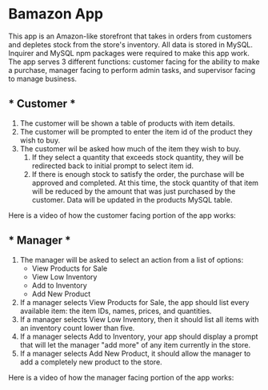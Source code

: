 # **Bamazon App**

This app is an Amazon-like storefront that takes in orders from customers and depletes stock from the store's inventory. All data is stored in MySQL. Inquirer and MySQL npm packages were required to make this app work. The app serves 3 different functions: customer facing for the ability to make a purchase, manager facing to perform admin tasks, and supervisor facing to manage business. 

## * Customer *
1. The customer will be shown a table of products with item details. 
1. The customer will be prompted to enter the item id of the product they wish to buy. 
1. The customer wil be asked how much of the item they wish to buy. 
    1. If they select a quantity that exceeds stock quantity, they will be redirected back to initial prompt to select item id. 
    1. If there is enough stock to satisfy the order, the purchase will be approved and completed. At this time, the stock quantity of that item will be reduced by the amount that was just purchased by the customer. Data will be updated in the products MySQL table. 

Here is a video of how the customer facing portion of the app works: 

## * Manager *

1. The manager will be asked to select an action from a list of options:
    * View Products for Sale
    * View Low Inventory
    * Add to Inventory
    * Add New Product
1. If a manager selects View Products for Sale, the app should list every available item: the item IDs, names, prices, and quantities.
1. If a manager selects View Low Inventory, then it should list all items with an inventory count lower than five.
1. If a manager selects Add to Inventory, your app should display a prompt that will let the manager "add more" of any item currently in the store.
1. If a manager selects Add New Product, it should allow the manager to add a completely new product to the store.

Here is a video of how the manager facing portion of the app works: